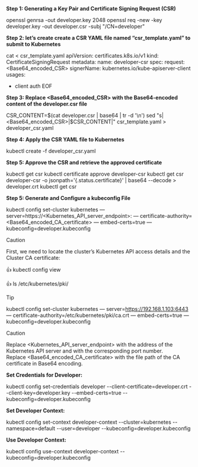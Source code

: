 **Step 1: Generating a Key Pair and Certificate Signing Request (CSR)**

openssl genrsa -out developer.key 2048
openssl req -new -key developer.key -out developer.csr -subj "/CN=developer"

**Step 2: let’s create create a CSR YAML file named “csr_template.yaml” to submit to Kubernetes**

cat <<EOF > csr_template.yaml
apiVersion: certificates.k8s.io/v1
kind: CertificateSigningRequest
metadata:
  name: developer-csr
spec:
  request: <Base64_encoded_CSR>
  signerName: kubernetes.io/kube-apiserver-client
  usages:
  - client auth
EOF

**Step 3: Replace <Base64_encoded_CSR> with the Base64-encoded content of the developer.csr file**

CSR_CONTENT=$(cat developer.csr | base64 | tr -d '\n')
sed "s|<Base64_encoded_CSR>|$CSR_CONTENT|" csr_template.yaml > developer_csr.yaml

**Step 4: Apply the CSR YAML file to Kubernetes**

kubectl create -f developer_csr.yaml

**Step 5: Approve the CSR and retrieve the approved certificate**

kubectl get csr
kubectl certificate approve developer-csr
kubectl get csr developer-csr -o jsonpath='{.status.certificate}' | base64 --decode > developer.crt
kubectl get csr

**Step 5: Generate and Configure a kubeconfig File**

kubectl config set-cluster kubernetes — server=https://<Kubernetes_API_server_endpoint>:<port> — certificate-authority=<Base64_encoded_CA_certificate> — embed-certs=true — kubeconfig=developer.kubeconfig

>[!CAUTION]
>First, we need to locate the cluster’s Kubernetes API access details and the Cluster CA certificate:

:+1: kubectl config view

:+1: ls /etc/kubernetes/pki/

> [!TIP]
>kubectl config set-cluster kubernetes — server=https://192.168.1.103:6443 — certificate-authority=/etc/kubernetes/pki/ca.crt — embed-certs=true — kubeconfig=developer.kubeconfig

>[!CAUTION]
>Replace <Kubernetes_API_server_endpoint> with the address of the Kubernetes API server and <port> with the corresponding port number.  
>Replace <Base64_encoded_CA_certificate> with the file path of the CA certificate in Base64 encoding.


**Set Credentials for Developer:**

kubectl config set-credentials developer --client-certificate=developer.crt --client-key=developer.key --embed-certs=true --kubeconfig=developer.kubeconfig

**Set Developer Context:**

kubectl config set-context developer-context --cluster=kubernetes --namespace=default --user=developer --kubeconfig=developer.kubeconfig

**Use Developer Context:**

kubectl config use-context developer-context --kubeconfig=developer.kubeconfig



